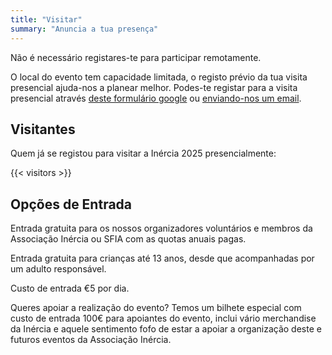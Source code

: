 ```yaml
---
title: "Visitar"
summary: "Anuncia a tua presença"
---
```

>

Não é necessário registares-te para participar remotamente.

O local do evento tem capacidade limitada, o registo prévio da tua visita presencial ajuda-nos a planear melhor. Podes-te registar para a visita presencial através [deste formulário google](https://forms.gle/JaWHKEY1zUMBJxWp7) ou [enviando-nos um email](mailto:info@inercia.pt&subject=Inércia%202025).

## Visitantes

Quem já se registou para visitar a Inércia 2025 presencialmente:

{{< visitors >}}

## Opções de Entrada

Entrada gratuita para os nossos organizadores voluntários e membros da Associação Inércia ou SFIA com as quotas anuais pagas.

Entrada gratuita para crianças até 13 anos, desde que acompanhadas por um adulto responsável.

Custo de entrada €5 por dia.

Queres apoiar a realização do evento? Temos um bilhete especial com custo de entrada 100€ para apoiantes do evento, inclui vário merchandise da Inércia e aquele sentimento fofo de estar a apoiar a organização deste e futuros eventos da Associação Inércia.
